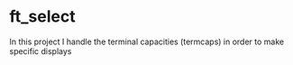 # ft_select
In this project I handle the terminal capacities (termcaps) in order to make specific displays
